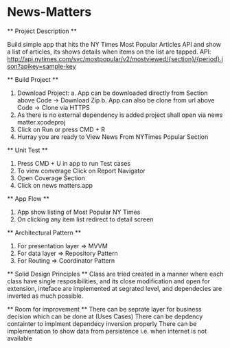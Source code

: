 # News-Matters
** Project Description **

Build simple app that hits the	NY Times Most Popular Articles API and show a list of articles, its shows	details	when items on the list are tapped.
  API: http://api.nytimes.com/svc/mostpopular/v2/mostviewed/{section}/{period}.json?apikey=sample-key

** Build Project **
1. Download Project:
  a. App can be downloaded directly from Section above Code -> Download Zip
  b. App can also be clone from url above Code -> Clone via HTTPS
2. As there is no external dependency is added project shall open via news matter.xcodeproj
3. Click on Run or press CMD + R
4. Hurray you are ready to View News From NYTimes Popular Section

** Unit Test **
1. Press CMD + U in app to run Test cases
2. To view converage Click on Report Navigator
3. Open Coverage Section 
4. Click on news matters.app

** App Flow **
1. App show listing of Most Popular NY Times
2. On clicking any item list redirect to detail screen

** Architectural Pattern **
1. For presentation layer => MVVM
2. For data layer => Repository Pattern
3. For Routing => Coordinator Pattern

** Solid Design Principles **
Class are tried created in a manner where each class have single resposibilities, and its close modification and open for extension, inteface are implemented at segrated level, and dependecies are inverted as much possible.

** Room for improvement **
There can be seprate layer for business decision which can be done at (Uses Cases)
There can be depdency containter to implment dependecy inversion properly
There can be implementation to show data from persistence i.e. when internet is not available
